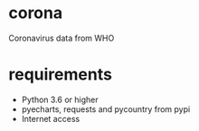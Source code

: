 # corona
Coronavirus data from WHO

# requirements
- Python 3.6 or higher
- pyecharts, requests and pycountry from pypi
- Internet access
